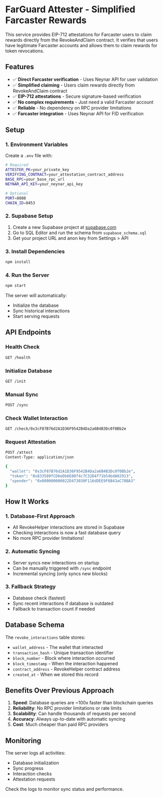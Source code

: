 # FarGuard Attester - Simplified Farcaster Rewards

This service provides EIP-712 attestations for Farcaster users to claim rewards directly from the RevokeAndClaim contract. It verifies that users have legitimate Farcaster accounts and allows them to claim rewards for token revocations.

## Features

- ✅ **Direct Farcaster verification** - Uses Neynar API for user validation
- ✅ **Simplified claiming** - Users claim rewards directly from RevokeAndClaim contract
- ✅ **EIP-712 attestations** - Secure signature-based verification
- ✅ **No complex requirements** - Just need a valid Farcaster account
- ✅ **Reliable** - No dependency on RPC provider limitations
- ✅ **Farcaster integration** - Uses Neynar API for FID verification

## Setup

### 1. Environment Variables

Create a `.env` file with:

```bash
# Required
ATTESTER_PK=your_private_key
VERIFYING_CONTRACT=your_attestation_contract_address
BASE_RPC=your_base_rpc_url
NEYNAR_API_KEY=your_neynar_api_key

# Optional
PORT=8080
CHAIN_ID=8453
```

### 2. Supabase Setup

1. Create a new Supabase project at [supabase.com](https://supabase.com)
2. Go to SQL Editor and run the schema from `supabase_schema.sql`
3. Get your project URL and anon key from Settings > API

### 3. Install Dependencies

```bash
npm install
```

### 4. Run the Server

```bash
npm start
```

The server will automatically:
- Initialize the database
- Sync historical interactions
- Start serving requests

## API Endpoints

### Health Check
```bash
GET /health
```

### Initialize Database
```bash
GET /init
```

### Manual Sync
```bash
POST /sync
```

### Check Wallet Interaction
```bash
GET /check/0x3cF87B76d2A1D36F9542B4Da2a6B4B3Dc0f0Bb2e
```

### Request Attestation
```bash
POST /attest
Content-Type: application/json

{
  "wallet": "0x3cF87B76d2A1D36F9542B4Da2a6B4B3Dc0f0Bb2e",
  "token": "0x833589fCD6eDb6E08f4c7C32D4f71b54bdA02913",
  "spender": "0x000000000022D473030F116dDEE9F6B43aC78BA3"
}
```

## How It Works

### 1. Database-First Approach
- All RevokeHelper interactions are stored in Supabase
- Checking interactions is now a fast database query
- No more RPC provider limitations!

### 2. Automatic Syncing
- Server syncs new interactions on startup
- Can be manually triggered with `/sync` endpoint
- Incremental syncing (only syncs new blocks)

### 3. Fallback Strategy
- Database check (fastest)
- Sync recent interactions if database is outdated
- Fallback to transaction count if needed

## Database Schema

The `revoke_interactions` table stores:
- `wallet_address` - The wallet that interacted
- `transaction_hash` - Unique transaction identifier
- `block_number` - Block where interaction occurred
- `block_timestamp` - When the interaction happened
- `contract_address` - RevokeHelper contract address
- `created_at` - When we stored this record

## Benefits Over Previous Approach

1. **Speed**: Database queries are ~100x faster than blockchain queries
2. **Reliability**: No RPC provider limitations or rate limits
3. **Scalability**: Can handle thousands of requests per second
4. **Accuracy**: Always up-to-date with automatic syncing
5. **Cost**: Much cheaper than paid RPC providers

## Monitoring

The server logs all activities:
- Database initialization
- Sync progress
- Interaction checks
- Attestation requests

Check the logs to monitor sync status and performance.